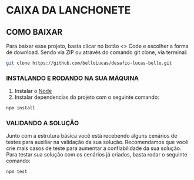 # CAIXA DA LANCHONETE

## COMO BAIXAR

Para baixar esse projeto, basta clicar no botão <> Code e escolher a forma de download. Sendo via ZIP ou através do comando git clone, via terminal:

```bash
git clone https://github.com/belloLucas/desafio-lucas-bello.git

```

### INSTALANDO E RODANDO NA SUA MÁQUINA

1. Instalar o [Node](https://nodejs.org/en/)
2. Instalar dependencias do projeto com o seguinte comando:

```bash
npm install
```

### VALIDANDO A SOLUÇÃO

Junto com a estrutura básica você está recebendo alguns cenários de testes para auxiliar na validação da sua solução. Recomendamos que você crie mais casos de teste para aumentar a confiabilidade da sua solução.
Para testar sua solução com os cenários já criados, basta rodar o seguinte comando:

```bash
npm test
```
